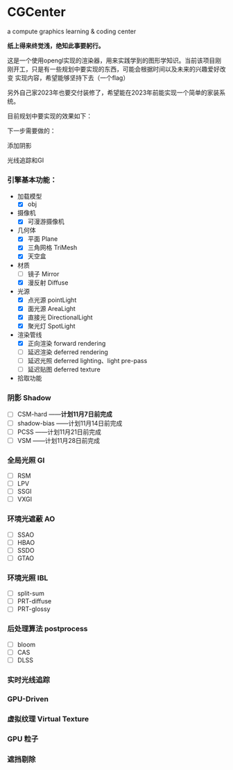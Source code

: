 # CGCenter
a compute graphics learning &amp; coding center

**纸上得来终觉浅，绝知此事要躬行。**

这是一个使用opengl实现的渲染器，用来实践学到的图形学知识。当前该项目刚刚开工，只是有一些规划中要实现的东西，可能会根据时间以及未来的兴趣爱好改变 实现内容，希望能够坚持下去（一个flag）

另外自己家2023年也要交付装修了，希望能在2023年前能实现一个简单的家装系统。

目前规划中要实现的效果如下：

下一步需要做的：

添加阴影

光线追踪和GI

### 引擎基本功能：

- 加载模型
  - [x] obj
- 摄像机
  - [x] 可漫游摄像机
- 几何体
  - [x] 平面 Plane
  - [x] 三角网格 TriMesh
  - [x] 天空盒
- 材质
  - [ ] 镜子 Mirror
  - [x] 漫反射 Diffuse
- 光源
  - [x] 点光源 pointLight
  - [x] 面光源 AreaLight
  - [x] 直接光 DirectionalLight
  - [x] 聚光灯 SpotLight
- 渲染管线
  - [x] 正向渲染 forward rendering
  - [ ] 延迟渲染 deferred rendering
  - [ ] 延迟光照 deferred lighting、light pre-pass
  - [ ] 延迟贴图 deferred texture
- 拾取功能

### 阴影 Shadow 

- [ ] CSM-hard  ——**计划11月7日前完成**
- [ ] shadow-bias ——计划11月14日前完成
- [ ] PCSS ——计划11月21日前完成
- [ ] VSM ——计划11月28日前完成

### 全局光照 GI

- [ ] RSM
- [ ] LPV
- [ ] SSGI
- [ ] VXGI

### 环境光遮蔽 AO

- [ ] SSAO
- [ ] HBAO
- [ ] SSDO
- [ ] GTAO

### 环境光照 IBL

- [ ] split-sum
- [ ] PRT-diffuse
- [ ] PRT-glossy

### 后处理算法 postprocess
- [ ] bloom
- [ ] CAS
- [ ] DLSS

### 实时光线追踪



### GPU-Driven



### 虚拟纹理 Virtual Texture



### GPU 粒子



### 遮挡剔除







